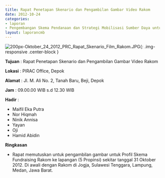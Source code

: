```yaml
---
title: Rapat Penetapan Skenario dan Pengambilan Gambar Video Rakom 
date: 2012-10-24
categories:
- laporan
- Pengembangan Skema Pendanaan dan Strategi Mobilisasi Sumber Daya untuk Keberlanjutan Media komunitas di Indonesia
layout: laporancmb
---
```



![200px-Oktober_24_2012_PRC_Rapat_Skenario_Film_Rakom.JPG](/uploads/200px-Oktober_24_2012_PRC_Rapat_Skenario_Film_Rakom.JPG){: .img-responsive .center-block }


**Tujuan** : Rapat Penetapan Skenario dan Pengambilan Gambar Video Rakom 

**Lokasi** : PIRAC Office, Depok 

**Alamat** : Jl. M. Ali No. 2, Tanah Baru, Beji, Depok 

**Jam** : 09.00.00 WIB s.d 12.30 WIB 

**Hadir** :
* Maifil Eka Putra
* Nor Hiqmah
* Ninik Annisa
* Yayan
* Oji
* Hamid Abidin

**Ringkasan**  
* Rapat memutuskan untuk pengambilan gambar untuk Profil Skema Fundraising Rakom ke lapangan (5 Propinsi) sekitar tanggal 31 Oktober 2012. Di awali dengan Rakom di Jogja, Sulawesi Tenggara, Lampung, Medan, Jawa Barat.
